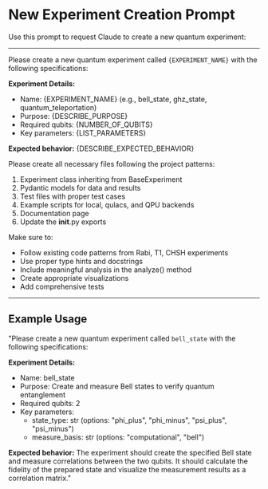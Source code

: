 # New Experiment Creation Prompt

Use this prompt to request Claude to create a new quantum experiment:

---

Please create a new quantum experiment called `{EXPERIMENT_NAME}` with the following specifications:

**Experiment Details:**
- Name: {EXPERIMENT_NAME} (e.g., bell_state, ghz_state, quantum_teleportation)
- Purpose: {DESCRIBE_PURPOSE}
- Required qubits: {NUMBER_OF_QUBITS}
- Key parameters: {LIST_PARAMETERS}

**Expected behavior:**
{DESCRIBE_EXPECTED_BEHAVIOR}

Please create all necessary files following the project patterns:
1. Experiment class inheriting from BaseExperiment
2. Pydantic models for data and results
3. Test files with proper test cases
4. Example scripts for local, qulacs, and QPU backends
5. Documentation page
6. Update the __init__.py exports

Make sure to:
- Follow existing code patterns from Rabi, T1, CHSH experiments
- Use proper type hints and docstrings
- Include meaningful analysis in the analyze() method
- Create appropriate visualizations
- Add comprehensive tests

---

## Example Usage

"Please create a new quantum experiment called `bell_state` with the following specifications:

**Experiment Details:**
- Name: bell_state
- Purpose: Create and measure Bell states to verify quantum entanglement
- Required qubits: 2
- Key parameters: 
  - state_type: str (options: "phi_plus", "phi_minus", "psi_plus", "psi_minus")
  - measure_basis: str (options: "computational", "bell")

**Expected behavior:**
The experiment should create the specified Bell state and measure correlations between the two qubits. It should calculate the fidelity of the prepared state and visualize the measurement results as a correlation matrix."